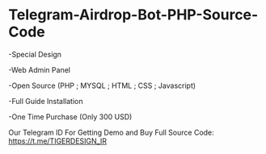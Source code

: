 # Telegram-Airdrop-Bot-PHP-Source-Code

-Special Design

-Web Admin Panel

-Open Source (PHP ; MYSQL ; HTML ; CSS ; Javascript)

-Full Guide Installation

-One Time Purchase (Only 300 USD)

 Our Telegram ID For Getting Demo and Buy Full Source Code:
 https://t.me/TIGERDESIGN_IR

